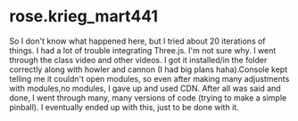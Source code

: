 # rose.krieg_mart441

So I don't know what happened here, but I tried about 20 iterations of things. I had a lot of trouble integrating Three.js. I'm not sure why. I went through the class video and other videos. I got it installed/in the folder correctly along with howler and cannon (I had big plans haha).Console kept telling me it couldn't open modules, so even after making many adjustments with modules,no modules, I gave up and used CDN. After all was said and done, I went through many, many versions of code (trying to make a simple pinball). I eventually ended up with this, just to be done with it. 

